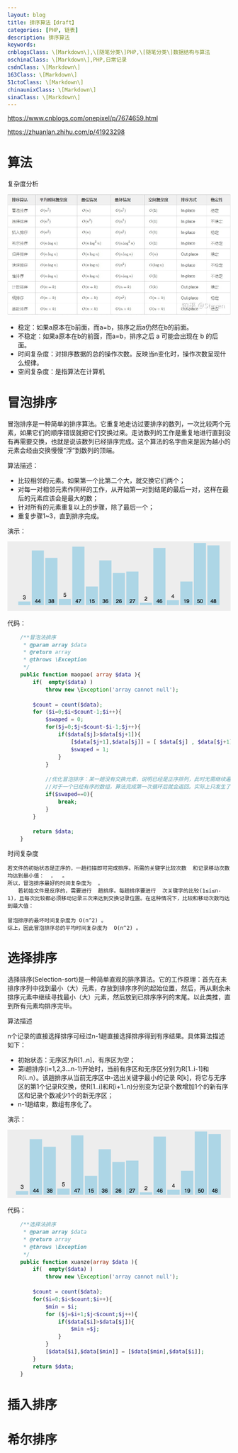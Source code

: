 ```yaml
---
layout: blog
title: 排序算法【draft】
categories: [PHP, 链表]
description: 排序算法
keywords: 
cnblogsClass: \[Markdown\],\[随笔分类\]PHP,\[随笔分类\]数据结构与算法
oschinaClass: \[Markdown\],PHP,日常记录
csdnClass: \[Markdown\]
163Class: \[Markdown\]
51ctoClass: \[Markdown\]
chinaunixClass: \[Markdown\]
sinaClass: \[Markdown\]
---
```


https://www.cnblogs.com/onepixel/p/7674659.html

https://zhuanlan.zhihu.com/p/41923298

# 算法

复杂度分析

![image](https://raw.githubusercontent.com/WalkingSun/WindBlog/gh-pages/images/blog/sort-method.jpg)

- 稳定：如果a原本在b前面，而a=b，排序之后a仍然在b的前面。
- 不稳定：如果a原本在b的前面，而a=b，排序之后 a 可能会出现在 b 的后面。
- 时间复杂度：对排序数据的总的操作次数。反映当n变化时，操作次数呈现什么规律。
- 空间复杂度：是指算法在计算机

# 冒泡排序
冒泡排序是一种简单的排序算法。它重复地走访过要排序的数列，一次比较两个元素，如果它们的顺序错误就把它们交换过来。走访数列的工作是重复地进行直到没有再需要交换，也就是说该数列已经排序完成。这个算法的名字由来是因为越小的元素会经由交换慢慢“浮”到数列的顶端。 

算法描述：

- 比较相邻的元素。如果第一个比第二个大，就交换它们两个；
- 对每一对相邻元素作同样的工作，从开始第一对到结尾的最后一对，这样在最后的元素应该会是最大的数；
- 针对所有的元素重复以上的步骤，除了最后一个；
- 重复步骤1~3，直到排序完成。

演示：

![image](https://raw.githubusercontent.com/WalkingSun/WindBlog/gh-pages/images/blog/201908210001.gif)


代码：
```php
    /**冒泡法排序
     * @param array $data
     * @return array
     * @throws \Exception
     */
    public function maopao( array $data ){
        if(  empty($data) )
            throw new \Exception('array cannot null');

        $count = count($data);
        for ($i=0;$i<$count-1;$i++){
            $swaped = 0;
            for($j=0;$j<$count-$i-1;$j++){
                if($data[$j]>$data[$j+1]){
                    [$data[$j+1],$data[$j]] = [ $data[$j] , $data[$j+1] ];      //php7 中list方括号写法
                    $swaped = 1;
                }
            }
            
            //优化冒泡排序：某一趟没有交换元素，说明已经是正序排列，此时无需继续遍历，直接返回结果 
            //对于一个已经有序的数组，算法完成第一次循环后就会返回。实际上只发生了 N - 1次比较，所以最好的情况下，该算法复杂度是O(N)
            if($swaped==0){
                break;
            }
        }

        return $data;
    }
```

时间复杂度
```
若文件的初始状态是正序的，一趟扫描即可完成排序。所需的关键字比较次数  和记录移动次数  均达到最小值：  ，  。
所以，冒泡排序最好的时间复杂度为  。
　　若初始文件是反序的，需要进行  趟排序。每趟排序要进行  次关键字的比较(1≤i≤n-1)，且每次比较都必须移动记录三次来达到交换记录位置。在这种情况下，比较和移动次数均达到最大值：

冒泡排序的最坏时间复杂度为 O(n^2) 。 
综上，因此冒泡排序总的平均时间复杂度为  O(n^2) 。
```

# 选择排序
选择排序(Selection-sort)是一种简单直观的排序算法。它的工作原理：首先在未排序序列中找到最小（大）元素，存放到排序序列的起始位置，然后，再从剩余未排序元素中继续寻找最小（大）元素，然后放到已排序序列的末尾。以此类推，直到所有元素均排序完毕。 

算法描述

n个记录的直接选择排序可经过n-1趟直接选择排序得到有序结果。具体算法描述如下：

- 初始状态：无序区为R[1..n]，有序区为空；
- 第i趟排序(i=1,2,3…n-1)开始时，当前有序区和无序区分别为R[1..i-1]和R(i..n）。该趟排序从当前无序区中-选出关键字最小的记录 R[k]，将它与无序区的第1个记录R交换，使R[1..i]和R[i+1..n)分别变为记录个数增加1个的新有序区和记录个数减少1个的新无序区；
- n-1趟结束，数组有序化了。

演示：

![image](https://raw.githubusercontent.com/WalkingSun/WindBlog/gh-pages/images/blog/201908210002.gif)

代码：
```php
    /**选择法排序
     * @param array $data
     * @return array
     * @throws \Exception
     */
    public function xuanze(array $data ){
        if(  empty($data) )
            throw new \Exception('array cannot null');

        $count = count($data);
        for($i=0;$i<$count;$i++){
            $min = $i;
            for ($j=$i+1;$j<$count;$j++){
                if($data[$i]>$data[$j]){
                    $min =$j;
                }
            }
            [$data[$i],$data[$min]] = [$data[$min],$data[$i]];
        }
        return $data;
    }
```


# 插入排序



# 希尔排序